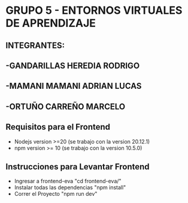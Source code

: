 # GRUPO 5 - ENTORNOS VIRTUALES DE APRENDIZAJE
## INTEGRANTES:
## -GANDARILLAS HEREDIA RODRIGO
## -MAMANI MAMANI ADRIAN LUCAS
## -ORTUÑO CARREÑO MARCELO

## Requisitos para el Frontend
* Nodejs version >=20 (se trabajo con la version 20.12.1)
* npm version >= 10 (se trabajo con la version 10.5.0)
## Instrucciones para Levantar Frontend
* Ingresar a frontend-eva "cd frontend-eva/"
* Instalar todas las dependencias "npm install"
* Correr el Proyecto "npm run dev"

